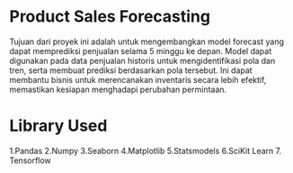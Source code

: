 # Product Sales Forecasting

Tujuan dari proyek ini adalah untuk mengembangkan model forecast yang dapat memprediksi penjualan selama 5 minggu ke depan. Model dapat digunakan pada data penjualan historis untuk mengidentifikasi pola dan tren, serta membuat prediksi berdasarkan pola tersebut. Ini dapat membantu bisnis untuk merencanakan inventaris secara lebih efektif, memastikan kesiapan menghadapi perubahan permintaan.

# Library Used

1.Pandas
2.Numpy
3.Seaborn
4.Matplotlib
5.Statsmodels
6.SciKit Learn
7. Tensorflow
